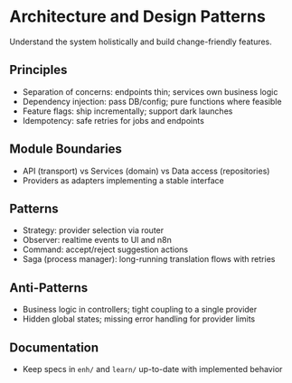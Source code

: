 # Architecture and Design Patterns

Understand the system holistically and build change-friendly features.

## Principles
- Separation of concerns: endpoints thin; services own business logic
- Dependency injection: pass DB/config; pure functions where feasible
- Feature flags: ship incrementally; support dark launches
- Idempotency: safe retries for jobs and endpoints

## Module Boundaries
- API (transport) vs Services (domain) vs Data access (repositories)
- Providers as adapters implementing a stable interface

## Patterns
- Strategy: provider selection via router
- Observer: realtime events to UI and n8n
- Command: accept/reject suggestion actions
- Saga (process manager): long-running translation flows with retries

## Anti-Patterns
- Business logic in controllers; tight coupling to a single provider
- Hidden global states; missing error handling for provider limits

## Documentation
- Keep specs in `enh/` and `learn/` up-to-date with implemented behavior

